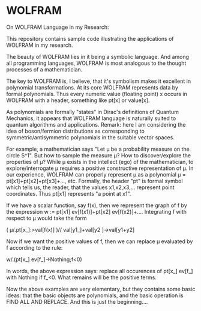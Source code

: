 # WOLFRAM
On WOLFRAM Language in my Research:

This repository contains sample code illustrating the applications of WOLFRAM in my research.

The beauty of WOLFRAM lies in it being a symbolic language. 
And among all programming languages, WOLFRAM is most analogous to the thought processes of a mathematician.

The key to WOLFRAM is, I believe, that it's symbolism makes it excellent in polynomial transformations. 
At its core WOLFRAM represents data by formal polynomials. 
Thus every numeric value (floating point) x occurs in WOLFRAM with a header, something like pt[x] or value[x]. 

As polynomials are formally "states" in Dirac's definitions of Quantum Mechanics, it appears that WOLFRAM language is naturally
suited to quantum algorithms and applications. 
Remark: here I am considering the idea of boson/fermion distributions as corresponding to symmetric/antisymmetric polynomials in the suitable vector spaces.

For example, a mathematician says "Let μ be a probability measure on the circle S^1". 
But how to sample the measure μ? How to discover/explore the properties of μ?
While μ exists in the intellect (ego) of the mathematician, to explore/interrogate μ requires a positive constructive representation of μ.
In our experience, WOLFRAM can properly represent μ as a polynomial μ = pt[x1]+pt[x2]+pt[x3]+..., etc. 
Formally, the header "pt" is formal symbol which tells us, the reader, that the values x1,x2,x3,... represent point coordinates.
Thus pt[x1] represents "a point at x1".

If we have a scalar function, say f(x), then we represent the graph of f by the expression w := pt[x1] ev[f(x1)]+pt[x2] ev[f(x2)]+....
Integrating f with respect to μ would take the form 

(
μ/.pt[x_]:>val[f(x)]
)// val[y1_]+val[y2 ]->val[y1+y2]

Now if we want the positive values of f, then we can replace μ evaluated by f according to the rule:

w/.(pt[x_] ev[f_]->Nothing;f<0)

In words, the above expression says: replace all occurences of pt[x_] ev[f_] with Nothing if f_<0. What remains will be the positive terms.

Now the above examples are very elementary, but they contains some basic ideas: that the basic objects are polynomials, and the basic operation is FIND ALL AND REPLACE. And this is just the beginning....

